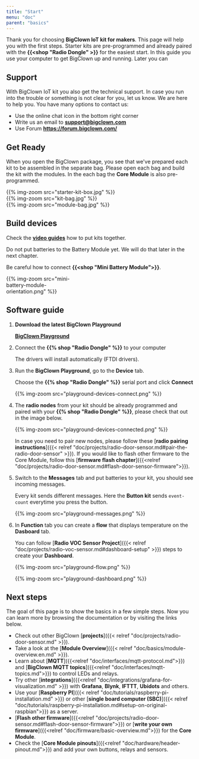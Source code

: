 ```yaml
---
title: "Start"
menu: "doc"
parent: "basics"
---
```


Thank you for choosing **BigClown IoT kit for makers**. This page will help you with the first steps. Starter kits are pre-programmed and already paired with the **{{<shop "Radio Dongle" >}}** for the easiest start. In this guide you use your computer to get BigClown up and running. Later you can

## Support

With BigClown IoT kit you also get the technical support. In case you run into the trouble or something is not clear for you, let us know. We are here to help you. You have many options to contact us:

- Use the online chat icon in the bottom right corner
- Write us an email to **<a href="mailto:support@bigclown.com">support@bigclown.com</a>**
- Use Forum **<a href="https://forum.bigclown.com/">https://forum.bigclown.com/</a>**

## Get Ready

When you open the BigClown package, you see that we've prepared each kit to be assembled in the separate bag. Please open each bag and build the kit with the modules. In the each bag the **Core Module** is also pre-programmed.

<div class="row">
    <div class="col-sm-4">
        {{% img-zoom src="starter-kit-box.jpg"  %}}
    </div>
    <div class="col-sm-4">
        {{% img-zoom src="kit-bag.jpg"  %}}
    </div>
    <div class="col-sm-4">
        {{% img-zoom src="module-bag.jpg"  %}}
    </div>
</div>


## Build devices

Check the [**video guides**](https://www.youtube.com/playlist?list=PLfRfhTxkuiVyc9P1TWw_DnAeh2INXwpFK) how to put kits together.

Do not put batteries to the Battery Module yet. We will do that later in the next chapter.

Be careful how to connect **{{<shop "Mini Battery Module">}}**.
<div style="width:40%">
{{% img-zoom src="mini-battery-module-orientation.png"  %}}
</div>

## Software guide

1.  **Download the latest BigClown Playground**

    [**BigClown Playground**](https://github.com/bigclownlabs/bch-playground/releases/latest)

2. Connect the **{{% shop "Radio Dongle" %}}** to your computer

    The drivers will install automatically (FTDI drivers).

3. Run the **BigClown Playground**, go to the **Device** tab.

    Choose the **{{% shop "Radio Dongle" %}}** serial port and click **Connect**

    {{% img-zoom src="playground-devices-connect.png"  %}}

4. The **radio nodes** from your kit should be already programmed and paired with your **{{% shop "Radio Dongle" %}}**, please check that out in the image below.

    {{% img-zoom src="playground-devices-connected.png"  %}}

    In case you need to pair new nodes, please follow these [**radio pairing instructions**]({{< relref "doc/projects/radio-door-sensor.md#pair-the-radio-door-sensor" >}}).
    If you would like to flash other firmware to the Core Module, follow this [**firmware flash chapter**]({{<relref "doc/projects/radio-door-sensor.md#flash-door-sensor-firmware">}}).

5. Switch to the **Messages** tab and put batteries to your kit, you should see incoming messages.

    Every kit sends different messages. Here the **Button kit** sends `event-count` everytime you press the button.

    {{% img-zoom src="playground-messages.png"  %}}

6. In **Function** tab you can create a **flow** that displays temperature on the **Dasboard** tab.

    You can follow [**Radio VOC Sensor Project**]({{< relref "doc/projects/radio-voc-sensor.md#dashboard-setup" >}}) steps to create your **Dashboard**.

    {{% img-zoom src="playground-flow.png"  %}}

    {{% img-zoom src="playground-dashboard.png"  %}}


## Next steps

The goal of this page is to show the basics in a few simple steps. Now you can learn more by browsing the documentation or by visiting the links below.

* Check out other BigClown [**projects**]({{< relref "doc/projects/radio-door-sensor.md" >}}).
* Take a look at the [**Module Overview**]({{< relref "doc/basics/module-overview.en.md" >}}).
* Learn about [**MQTT**]({{<relref "doc/interfaces/mqtt-protocol.md">}}) and [**BigClown MQTT topics**]({{<relref "doc/interfaces/mqtt-topics.md">}}) to control LEDs and relays.
* Try other [**integrations**]({{<relref "doc/integrations/grafana-for-visualization.md" >}}) with **Grafana**, **Blynk**, **IFTTT**, **Ubidots** and others.
* Use your [**Raspberry PI**]({{< relref "doc/tutorials/raspberry-pi-installation.md" >}}) or other [**single board computer (SBC)**]({{< relref "doc/tutorials/raspberry-pi-installation.md#setup-on-original-raspbian">}}) as a server.
* [**Flash other firmware**]({{<relref "doc/projects/radio-door-sensor.md#flash-door-sensor-firmware">}}) or [**write your own firmware**]({{<relref "doc/firmware/basic-overview.md">}}) for the **Core Module**.
* Check the [**Core Module pinouts**]({{<relref "doc/hardware/header-pinout.md">}}) and add your own buttons, relays and sensors.

